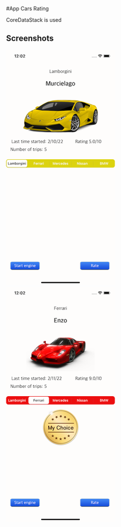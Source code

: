 #App Cars Rating

CoreDataStack is used

## Screenshots

![screenshot1](screen01.png)
![screenshot2](screen02.png)


